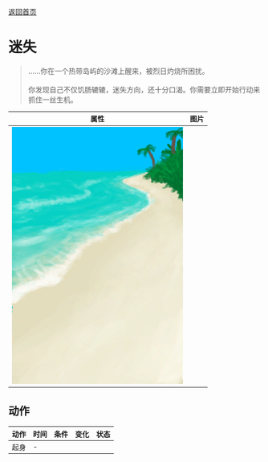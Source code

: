 [返回首页](index.md)  
# 迷失  
> ……你在一个热带岛屿的沙滩上醒来，被烈日灼烧所困扰。<br><br>你发现自己不仅饥肠辘辘，迷失方向，还十分口渴。你需要立即开始行动来抓住一丝生机。  
  
  属性  |   图片   
 ----  |  ----:   
   |  ![](Sprite/Beach.png)   
  
## 动作  
动作  |  时间  |  条件  |  变化  |  状态  
----  |  ----  |  ----  |  ----  |  ----  
起身  |  -  |    |    |    
